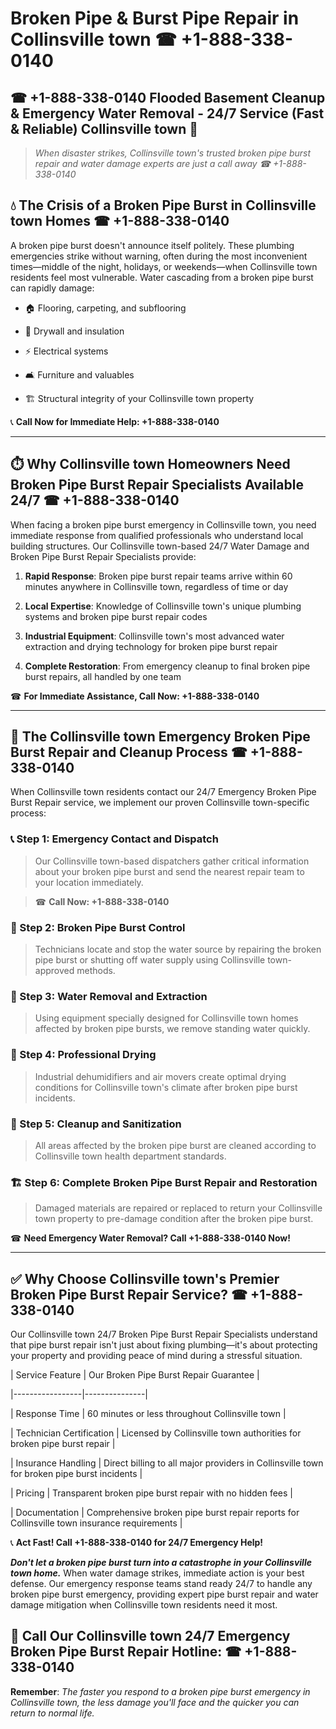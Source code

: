 # Broken Pipe & Burst Pipe Repair in Collinsville town ☎ +1-888-338-0140  
## ☎ +1-888-338-0140 Flooded Basement Cleanup & Emergency Water Removal - 24/7 Service (Fast & Reliable) Collinsville town 🚨  

> *When disaster strikes, Collinsville town's trusted broken pipe burst repair and water damage experts are just a call away ☎ +1-888-338-0140*  

## 💧 The Crisis of a Broken Pipe Burst in Collinsville town Homes ☎ +1-888-338-0140  

A broken pipe burst doesn't announce itself politely. These plumbing emergencies strike without warning, often during the most inconvenient times—middle of the night, holidays, or weekends—when Collinsville town residents feel most vulnerable. Water cascading from a broken pipe burst can rapidly damage:  

* 🏠 Flooring, carpeting, and subflooring  
* 🧱 Drywall and insulation  
* ⚡ Electrical systems  
* 🛋️ Furniture and valuables  
* 🏗️ Structural integrity of your Collinsville town property  

📞 **Call Now for Immediate Help: +1-888-338-0140**  

---  

## ⏱️ Why Collinsville town Homeowners Need Broken Pipe Burst Repair Specialists Available 24/7 ☎ +1-888-338-0140  

When facing a broken pipe burst emergency in Collinsville town, you need immediate response from qualified professionals who understand local building structures. Our Collinsville town-based 24/7 Water Damage and Broken Pipe Burst Repair Specialists provide:  

1. **Rapid Response**: Broken pipe burst repair teams arrive within 60 minutes anywhere in Collinsville town, regardless of time or day  
2. **Local Expertise**: Knowledge of Collinsville town's unique plumbing systems and broken pipe burst repair codes  
3. **Industrial Equipment**: Collinsville town's most advanced water extraction and drying technology for broken pipe burst repair  
4. **Complete Restoration**: From emergency cleanup to final broken pipe burst repairs, all handled by one team  

☎ **For Immediate Assistance, Call Now: +1-888-338-0140**  

---  

## 🔧 The Collinsville town Emergency Broken Pipe Burst Repair and Cleanup Process ☎ +1-888-338-0140  

When Collinsville town residents contact our 24/7 Emergency Broken Pipe Burst Repair service, we implement our proven Collinsville town-specific process:  

### 📞 Step 1: Emergency Contact and Dispatch  
> Our Collinsville town-based dispatchers gather critical information about your broken pipe burst and send the nearest repair team to your location immediately.  
> ☎ **Call Now: +1-888-338-0140**  

### 🚿 Step 2: Broken Pipe Burst Control  
> Technicians locate and stop the water source by repairing the broken pipe burst or shutting off water supply using Collinsville town-approved methods.  

### 🌊 Step 3: Water Removal and Extraction  
> Using equipment specially designed for Collinsville town homes affected by broken pipe bursts, we remove standing water quickly.  

### 💨 Step 4: Professional Drying  
> Industrial dehumidifiers and air movers create optimal drying conditions for Collinsville town's climate after broken pipe burst incidents.  

### 🧼 Step 5: Cleanup and Sanitization  
> All areas affected by the broken pipe burst are cleaned according to Collinsville town health department standards.  

### 🏗️ Step 6: Complete Broken Pipe Burst Repair and Restoration  
> Damaged materials are repaired or replaced to return your Collinsville town property to pre-damage condition after the broken pipe burst.  

☎ **Need Emergency Water Removal? Call +1-888-338-0140 Now!**  

---  

## ✅ Why Choose Collinsville town's Premier Broken Pipe Burst Repair Service? ☎ +1-888-338-0140  

Our Collinsville town 24/7 Broken Pipe Burst Repair Specialists understand that pipe burst repair isn't just about fixing plumbing—it's about protecting your property and providing peace of mind during a stressful situation.  

| Service Feature | Our Broken Pipe Burst Repair Guarantee |  
|-----------------|---------------|  
| Response Time | 60 minutes or less throughout Collinsville town |  
| Technician Certification | Licensed by Collinsville town authorities for broken pipe burst repair |  
| Insurance Handling | Direct billing to all major providers in Collinsville town for broken pipe burst incidents |  
| Pricing | Transparent broken pipe burst repair with no hidden fees |  
| Documentation | Comprehensive broken pipe burst repair reports for Collinsville town insurance requirements |  

📞 **Act Fast! Call +1-888-338-0140 for 24/7 Emergency Help!**  

***Don't let a broken pipe burst turn into a catastrophe in your Collinsville town home.*** When water damage strikes, immediate action is your best defense. Our emergency response teams stand ready 24/7 to handle any broken pipe burst emergency, providing expert pipe burst repair and water damage mitigation when Collinsville town residents need it most.  

## 📱 Call Our Collinsville town 24/7 Emergency Broken Pipe Burst Repair Hotline: ☎ +1-888-338-0140  

**Remember**: *The faster you respond to a broken pipe burst emergency in Collinsville town, the less damage you'll face and the quicker you can return to normal life.*